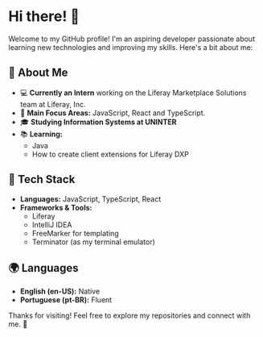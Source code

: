 # Hi there! 👋

Welcome to my GitHub profile! I'm an aspiring developer passionate about learning new technologies and improving my skills. Here's a bit about me:

## 🚀 About Me
- 💻 **Currently an Intern** working on the Liferay Marketplace Solutions team at Liferay, Inc.
- 🎯 **Main Focus Areas:** JavaScript, React and TypeScript.
- 🎓 **Studying Information Systems at UNINTER**
- 📚 **Learning:**
  - Java
  - How to create client extensions for Liferay DXP

## 🔧 Tech Stack
- **Languages:** JavaScript, TypeScript, React
- **Frameworks & Tools:**
  - Liferay
  - IntelliJ IDEA
  - FreeMarker for templating
  - Terminator (as my terminal emulator)

## 🌍 Languages
- **English (en-US):** Native
- **Portuguese (pt-BR):** Fluent

Thanks for visiting! Feel free to explore my repositories and connect with me. 🚀
